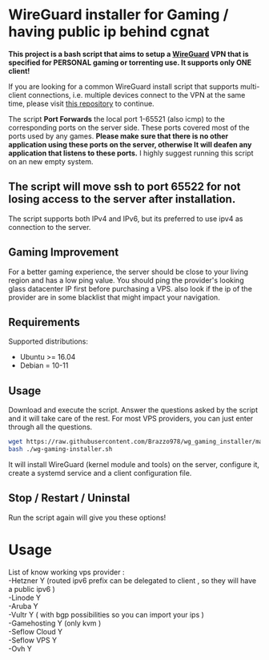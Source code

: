 # WireGuard installer for Gaming / having public ip behind cgnat

**This project is a bash script that aims to setup a [WireGuard](https://www.wireguard.com/) VPN that is specified for PERSONAL gaming or torrenting use. It supports only ONE client!**

If you are looking for a common WireGuard install script that supports multi-client connections, i.e. multiple devices connect to the VPN at the same time, please visit [this repository](https://github.com/angristan/wireguard-install/) to continue.

The script **Port Forwards** the local port 1-65521 (also icmp) to the corresponding ports on the server side. These ports covered most of the ports used by any games. **Please make sure that there is no other application using these ports on the server, otherwise It will deafen any application that listens to these ports.** I highly suggest running this script on an new empty system. 

## The script will move ssh to port 65522 for not losing access to the server after installation.

The script supports both IPv4 and IPv6, but its preferred to use ipv4 as connection to the server.

## Gaming Improvement

For a better gaming experience, the server should be close to your living region and has a low ping value. You should ping the provider's looking glass datacenter IP first before purchasing a VPS. also look if the ip of the provider are in some blacklist that might impact your navigation.

## Requirements

Supported distributions:

- Ubuntu >= 16.04
- Debian = 10-11

## Usage

Download and execute the script. Answer the questions asked by the script and it will take care of the rest. For most VPS providers, you can just enter through all the questions.

```bash
wget https://raw.githubusercontent.com/Brazzo978/wg_gaming_installer/main/wg-gaming-installer.sh 
bash ./wg-gaming-installer.sh
```

It will install WireGuard (kernel module and tools) on the server, configure it, create a systemd service and a client configuration file.

## Stop / Restart / Uninstal

Run the script again will give you these options!


# Usage
List of know working vps provider :                                                        
-Hetzner Y  (routed ipv6 prefix can be delegated to client , so they will have a public ipv6 )       
-Linode Y            
-Aruba Y                        
-Vultr Y ( with bgp possibilities so you can import your ips )                      
-Gamehosting Y  (only kvm )                             
-Seflow Cloud Y                         
-Seflow VPS Y                               
-Ovh  Y                                        
